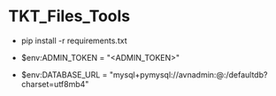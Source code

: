 # TKT_Files_Tools
<!-- Cài các thư viện cần cho ứng dụng -->
- pip install -r requirements.txt

<!-- Các setup môi trường -->

<!-- Trong render -->
- $env:ADMIN_TOKEN = "<ADMIN_TOKEN>"  

<!-- Aiven console -->
- $env:DATABASE_URL = "mysql+pymysql://avnadmin:<Password>@<Host>:<Post>/defaultdb?charset=utf8mb4"